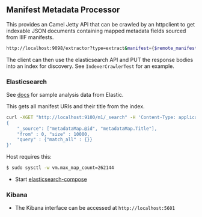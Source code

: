 ## Manifest Metadata Processor

This provides an Camel Jetty API that can be crawled by an httpclient to get indexable JSON documents containing mapped metadata fields
 sourced from IIIF manifests.

 ```bash
 http://localhost:9098/extractor?type=extract&manifest={$remote_manifest_URI}
 ```

The client can then use the elasticsearch API and PUT the response bodies into an index for discovery.
See `IndexerCrawlerTest` for an example.

### Elasticsearch

See [docs](https://github.com/ub-leipzig/manifest-metadata-processor/blob/master/docs) for sample analysis data from Elastic.

This gets all manifest URIs and their title from the index.

```bash
curl -XGET "http://localhost:9100/m1/_search" -H 'Content-Type: application/json' -d'
{
    "_source": ["metadataMap.@id", "metadataMap.Title"],
    "from" : 0, "size" : 10000,
    "query" : {"match_all" : {}}
}'
```

Host requires this:
```bash
$ sudo sysctl -w vm.max_map_count=262144
```
* Start [elasticsearch-compose](https://github.com/ub-leipzig/manifest-metadata-processor/blob/master/src/main/resources/docker-compose.yml)

### Kibana
* The Kibana interface can be accessed at `http://localhost:5601`